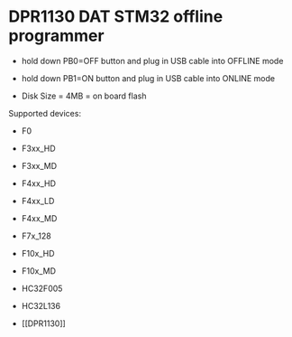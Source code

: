 

# DPR1130 DAT STM32 offline programmer 

- hold down PB0=OFF button and plug in USB cable into OFFLINE mode 
- hold down PB1=ON button and plug in USB cable into  ONLINE mode 

- Disk Size = 4MB = on board flash 

Supported devices:

- F0

- F3xx_HD
- F3xx_MD

- F4xx_HD
- F4xx_LD
- F4xx_MD

- F7x_128

- F10x_HD
- F10x_MD

- HC32F005
- HC32L136

- [[DPR1130]]